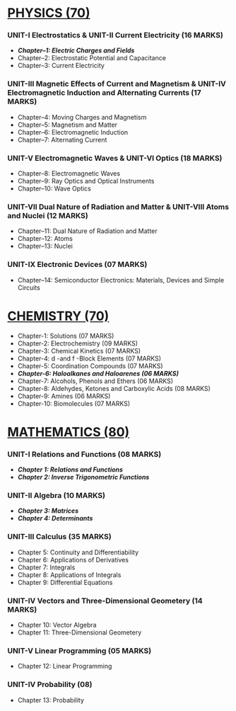 # [PHYSICS (70)](https://github.com/aniketrepo/class-12/blob/main/Physics_SrSec_2023-24.pdf)

### UNIT-I Electrostatics & UNIT-II Current Electricity (16 MARKS)
  * ***Chapter–1: Electric Charges and Fields***
  * Chapter–2: Electrostatic Potential and Capacitance
  * Chapter–3: Current Electricity

### UNIT-III Magnetic Effects of Current and Magnetism & UNIT-IV Electromagnetic Induction and Alternating Currents (17 MARKS)
  * Chapter–4: Moving Charges and Magnetism
  * Chapter–5: Magnetism and Matter
  * Chapter–6: Electromagnetic Induction
  * Chapter–7: Alternating Current

### UNIT-V Electromagnetic Waves & UNIT-VI Optics (18 MARKS)
  * Chapter–8: Electromagnetic Waves
  * Chapter–9: Ray Optics and Optical Instruments
  * Chapter–10: Wave Optics

### UNIT-VII Dual Nature of Radiation and Matter & UNIT-VIII Atoms and Nuclei (12 MARKS)
  * Chapter–11: Dual Nature of Radiation and Matter
  * Chapter–12: Atoms
  * Chapter–13: Nuclei

### UNIT-IX Electronic Devices (07 MARKS)
  * Chapter–14: Semiconductor Electronics: Materials, Devices and Simple Circuits

# [CHEMISTRY (70)](https://github.com/aniketrepo/class-12/blob/main/Chemistry_SrSec_2023-24.pdf)
  * Chapter-1: Solutions (07 MARKS)
  * Chapter-2: Electrochemistry (09 MARKS)
  * Chapter-3: Chemical Kinetics (07 MARKS)
  * Chapter-4: d -and f -Block Elements (07 MARKS)
  * Chapter-5: Coordination Compounds (07 MARKS)
  * ***Chapter-6: Haloalkanes and Haloarenes (06 MARKS)***
  * Chapter-7: Alcohols, Phenols and Ethers (06 MARKS)
  * Chapter-8: Aldehydes, Ketones and Carboxylic Acids (08 MARKS)
  * Chapter-9: Amines (06 MARKS)
  * Chapter-10: Biomolecules (07 MARKS)

# [MATHEMATICS (80)](https://github.com/aniketrepo/class-12/blob/main/Maths_SrSec_2023-24.pdf)

### UNIT-I Relations and Functions (08 MARKS)
  * ***Chapter 1: Relations and Functions***
  * ***Chapter 2: Inverse Trigonometric Functions***

### UNIT-II Algebra (10 MARKS)
  * ***Chapter 3: Matrices***
  * ***Chapter 4: Determinants***

### UNIT-III Calculus (35 MARKS)
  * Chapter 5: Continuity and Differentiability
  * Chapter 6: Applications of Derivatives
  * Chapter 7: Integrals
  * Chapter 8: Applications of Integrals
  * Chapter 9: Differential Equations

### UNIT-IV Vectors and Three-Dimensional Geometery (14 MARKS)
  * Chapter 10: Vector Algebra
  * Chapter 11: Three-Dimensional Geometery

### UNIT-V Linear Programming (05 MARKS)
  * Chapter 12: Linear Programming

### UNIT-IV Probability (08)
  * Chapter 13: Probability
